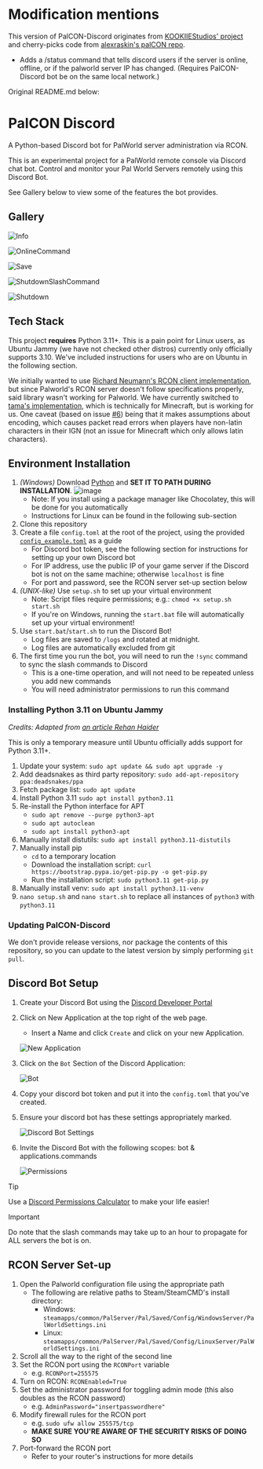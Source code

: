 # Modification mentions
This version of PalCON-Discord originates from [KOOKIIEStudios' project](https://github.com/KOOKIIEStudios/PalCON-Discord) and cherry-picks code from [alexraskin's palCON repo](https://github.com/alexraskin/PalCON-Discord).

- Adds a /status command that tells discord users if the server is online, offline, or if the palworld server IP has changed. (Requires PalCON-Discord bot be on the same local network.)

Original README.md below:

# PalCON Discord
A Python-based Discord bot for PalWorld server administration via RCON.

This is an experimental project for a PalWorld remote console via Discord chat bot.
Control and monitor your Pal World Servers remotely using this Discord Bot.

See Gallery below to view some of the features the bot provides.

## Gallery

![Info](https://github.com/KOOKIIEStudios/PalCON-Discord/assets/58405975/a3a75e93-7b67-408b-8b53-93470dba9a0f)

![OnlineCommand](https://media.discordapp.net/attachments/1025357797937905746/1201312320371036170/image.png?ex=65c95c48&is=65b6e748&hm=1e36f1ec857df19f623663f5157f213f7340bb3e78033c8af263c78d7692607f&=&format=webp&quality=lossless)

![Save](https://github.com/KOOKIIEStudios/PalCON-Discord/assets/58405975/7d518b99-067a-4452-a5d9-4cd02d755b90)

![ShutdownSlashCommand](https://github.com/KOOKIIEStudios/PalCON-Discord/assets/58405975/efde4aec-a07d-48f1-80be-894548c5267c)

![Shutdown](https://github.com/KOOKIIEStudios/PalCON-Discord/assets/58405975/e1127f4d-46bf-40f3-bb07-9047dae4d50f)

## Tech Stack
This project **requires** Python 3.11+. This is a pain point for Linux users, as Ubuntu Jammy (we have not checked other distros) currently only officially supports 3.10. We've included instructions for users who are on Ubuntu in the following section.

We initially wanted to use [Richard Neumann's RCON client implementation](https://pypi.org/project/rcon/), 
but since Palworld's RCON server doesn't follow specifications properly, said library wasn't working for Palworld. 
We have currently switched to [tama's implementation](https://github.com/ttk1/py-rcon), which is technically for Minecraft, but is working for us. One caveat (based on issue [#6](https://github.com/KOOKIIEStudios/PalCON-Discord/issues/6)) being that it makes assumptions about encoding, which causes packet read errors when players have non-latin characters in their IGN (not an issue for Minecraft which only allows latin characters).

## Environment Installation
1. *(Windows)* Download [Python](https://www.python.org/downloads/) and **SET IT TO PATH DURING INSTALLATION**.
   ![image](https://github.com/KOOKIIEStudios/PalCON-Discord/assets/58405975/abe48ef4-01bb-45d7-81ba-d9b6a38846e0)
   - Note: If you install using a package manager like Chocolatey, this will be done for you automatically
   - Instructions for Linux can be found in the following sub-section
2. Clone this repository
3. Create a file `config.toml` at the root of the project, using the provided [`config_example.toml`](https://github.com/KOOKIIEStudios/PalCON-Discord/blob/main/config_example.toml) as a guide
   - For Discord bot token, see the following section for instructions for setting up your own Discord bot
   - For IP address, use the public IP of your game server if the Discord bot is not on the same machine; otherwise `localhost` is fine
   - For port and password, see the RCON server set-up section below
4. *(UNIX-like)* Use `setup.sh` to set up your virtual environment
      - Note: Script files require permissions; e.g.: `chmod +x setup.sh start.sh`
      - If you're on Windows, running the `start.bat` file will automatically set up your virtual environment!
5. Use `start.bat`/`start.sh` to run the Discord Bot!
    - Log files are saved to `/logs` and rotated at midnight.
    - Log files are automatically excluded from git
6. The first time you run the bot, you will need to run the `!sync` command to sync the slash commands to Discord
    - This is a one-time operation, and will not need to be repeated unless you add new commands
    - You will need administrator permissions to run this command

### Installing Python 3.11 on Ubuntu Jammy
*Credits: Adapted from [an article Rehan Haider](https://cloudbytes.dev/snippets/upgrade-python-to-latest-version-on-ubuntu-linux)*

This is only a temporary measure until Ubuntu officially adds support for Python 3.11+.

1. Update your system: `sudo apt update && sudo apt upgrade -y`
2. Add deadsnakes as third party repository: `sudo add-apt-repository ppa:deadsnakes/ppa`
3. Fetch package list: `sudo apt update`
4. Install Python 3.11 `sudo apt install python3.11`
5. Re-install the Python interface for APT
   - `sudo apt remove --purge python3-apt`
   - `sudo apt autoclean`
   - `sudo apt install python3-apt`
6. Manually install distutils: `sudo apt install python3.11-distutils`
7. Manually install pip
   - `cd` to a temporary location
   - Download the installation script: `curl https://bootstrap.pypa.io/get-pip.py -o get-pip.py` 
   - Run the installation script: `sudo python3.11 get-pip.py`
8. Manually install venv: `sudo apt install python3.11-venv`
9. `nano setup.sh` and `nano start.sh` to replace all instances of `python3` with `python3.11`

### Updating PalCON-Discord
We don't provide release versions, nor package the contents of this repository, 
so you can update to the latest version by simply performing `git pull`.

## Discord Bot Setup
1. Create your Discord Bot using the [Discord Developer Portal](https://discord.com/developers/applications)
2. Click on New Application at the top right of the web page.
    - Insert a Name and click `Create` and click on your new Application.
  
    ![New Application](https://media.discordapp.net/attachments/631249406775132182/1201295694728798269/image.png?ex=65c94ccc&is=65b6d7cc&hm=c337d19900fd088f2551ca4aa1efa2195ee503b831f5d0007a5e3a794069cd80&=&format=webp&quality=lossless&width=1067&height=174)
3. Click on the `Bot` Section of the Discord Application:

    ![Bot](https://media.discordapp.net/attachments/631249406775132182/1201296343415652432/image.png?ex=65c94d67&is=65b6d867&hm=2e1a062af0f0b3a85b50279afdfb5c4b0ef84c62d1641c258013300706206a04&=&format=webp&quality=lossless&width=1067&height=333)
4. Copy your discord bot token and put it into the `config.toml` that you've created.
5. Ensure your discord bot has these settings appropriately marked.

    ![Discord Bot Settings](https://media.discordapp.net/attachments/631249406775132182/1201297358776975411/image.png?ex=65c94e59&is=65b6d959&hm=211219c172e981c06631b10fca34eedd1fb9c78b8f6293e39d79dba118cd3857&=&format=webp&quality=lossless&width=1023&height=557)
6. Invite the Discord Bot with the following scopes: bot & applications.commands
   
   ![Permissions](https://media.discordapp.net/attachments/631249406775132182/1201297573403701379/image.png?ex=65c94e8c&is=65b6d98c&hm=c6a248e6a2a91cc45f3a99c6f3959306363a7eb14751ae15a62794300718b663&=&format=webp&quality=lossless&width=1067&height=363)
> [!TIP]
Use a [Discord Permissions Calculator](https://discord.com/developers/applications/1201282683205062676/oauth2/url-generator) to make your life easier!

> [!IMPORTANT]
Do note that the slash commands may take up to an hour to propagate for ALL servers the bot is on.


## RCON Server Set-up
1. Open the Palworld configuration file using the appropriate path
   - The following are relative paths to Steam/SteamCMD's install directory: 
     - Windows: `steamapps/common/PalServer/Pal/Saved/Config/WindowsServer/PalWorldSettings.ini`
     - Linux: `steamapps/common/PalServer/Pal/Saved/Config/LinuxServer/PalWorldSettings.ini`
2. Scroll all the way to the right of the second line
3. Set the RCON port using the `RCONPort` variable
   - e.g. `RCONPort=255575`
4. Turn on RCON: `RCONEnabled=True`
5. Set the administrator password for toggling admin mode (this also doubles as the RCON password)
   - e.g. `AdminPassword="insertpasswordhere"`
6. Modify firewall rules for the RCON port
   - e.g. `sudo ufw allow 255575/tcp`
   - **MAKE SURE YOU'RE AWARE OF THE SECURITY RISKS OF DOING SO**
7. Port-forward the RCON port
   - Refer to your router's instructions for more details
